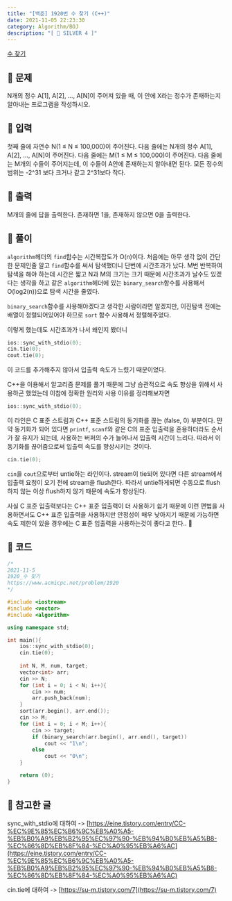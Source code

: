 ```yaml
---
title: "[백준] 1920번 수 찾기 (C++)"
date: 2021-11-05 22:23:30
category: Algorithm/BOJ
description: "[ 🤍 SILVER 4 ]"
---
```


[수 찾기](https://www.acmicpc.net/problem/1920)

## 🌟 문제
N개의 정수 A[1], A[2], …, A[N]이 주어져 있을 때, 이 안에 X라는 정수가 존재하는지 알아내는 프로그램을 작성하시오.

## 🌟 입력
첫째 줄에 자연수 N(1 ≤ N ≤ 100,000)이 주어진다. 다음 줄에는 N개의 정수 A[1], A[2], …, A[N]이 주어진다. 다음 줄에는 M(1 ≤ M ≤ 100,000)이 주어진다. 다음 줄에는 M개의 수들이 주어지는데, 이 수들이 A안에 존재하는지 알아내면 된다. 모든 정수의 범위는 -2^31 보다 크거나 같고 2^31보다 작다.

## 🌟 출력
M개의 줄에 답을 출력한다. 존재하면 1을, 존재하지 않으면 0을 출력한다.

## 🌟 풀이
`algorithm`헤더의 `find`함수는 시간복잡도가 O(n)이다. 처음에는 아무 생각 없이 간단한 문제인줄 알고 `find`함수를 써서 탐색했더니 단번에 시간초과가 났다. M번 반복하여 탐색을 해야 하는데 시간은 짧고 N과 M의 크기는 크기 때문에 시간초과가 날수도 있겠다는 생각을 하고 같은 `algorithm`헤더에 있는 `binary_search`함수를 사용해서 O(log2(n))으로 탐색 시간을 줄였다.

`binary_search`함수를 사용해야겠다고 생각한 사람이라면 알겠지만, 이진탐색 전에는 배열이 정렬되어있어야 하므로 `sort` 함수 사용해서 정렬해주었다.

이렇게 했는데도 시간초과가 나서 왜인지 봤더니
```cpp
ios::sync_with_stdio(0);
cin.tie(0);
cout.tie(0);
```
이 코드를 추가해주지 않아서 입출력 속도가 느렸기 때문이었다.

C++을 이용해서 알고리즘 문제를 풀기 때문에 그냥 습관적으로 속도 향상을 위해서 사용하곤 했었는데 이참에 정확한 원리와 사용 이유를 정리해보자면
```cpp
ios::sync_with_stdio(0);
```
이 라인은 C 표준 스트림과 C++ 표준 스트림의 동기화를 끊는 (false, 0) 부분이다. 먄약 동기화가 되어 있다면 `printf`, `scanf`와 같은 C의 표준 입출력을 혼용하더라도 순서가 잘 유지가 되는데,  사용하는 버퍼의 수가 늘어나서 입출력 시간이 느리다. 따라서 이 동기화를 끊어줌으로써 입출력 속도를 향상시키는 것이다.
```cpp
cin.tie(0);
```
`cin`을 `cout`으로부터 untie하는 라인이다. stream이 tie되어 있다면 다른 stream에서 입출력 요청이 오기 전에 stream을 flush한다. 따라서 untie하게되면 수동으로 flush하지 않는 이상 flush하지 않기 때문에 속도가 향상된다.

사실 C 표준 입출력보다는 C++ 표준 입출력이 더 사용하기 쉽기 때문에 이런 편법을 사용하면서도 C++ 표준 입출력을 사용하지만 안정성이 매우 낮아지기 때문에 가능하면 속도 제한이 있을 경우에는 C 표준 입출력을 사용하는것이 좋다고 한다.. 🥲

## 🌟 코드
```cpp
/*
2021-11-5
1920_수 찾기
https://www.acmicpc.net/problem/1920
*/

#include <iostream>
#include <vector>
#include <algorithm>

using namespace std;

int main(){
    ios::sync_with_stdio(0);
    cin.tie(0);
    
    int N, M, num, target;
    vector<int> arr;
    cin >> N;
    for (int i = 0; i < N; i++){
        cin >> num;
        arr.push_back(num);
    }
    sort(arr.begin(), arr.end());
    cin >> M;
    for (int i = 0; i < M; i++){
        cin >> target;
        if (binary_search(arr.begin(), arr.end(), target))
            cout << "1\n";
        else
            cout << "0\n";
    }

    return (0);
}
```

## 🌟 참고한 글
sync_with_stdio에 대하여 -> [https://eine.tistory.com/entry/CC-%EC%9E%85%EC%B6%9C%EB%A0%A5-%EB%B0%A9%EB%B2%95%EC%97%90-%EB%94%B0%EB%A5%B8-%EC%86%8D%EB%8F%84-%EC%A0%95%EB%A6%AC](https://eine.tistory.com/entry/CC-%EC%9E%85%EC%B6%9C%EB%A0%A5-%EB%B0%A9%EB%B2%95%EC%97%90-%EB%94%B0%EB%A5%B8-%EC%86%8D%EB%8F%84-%EC%A0%95%EB%A6%AC)

cin.tie에 대하여 -> [https://su-m.tistory.com/7](https://su-m.tistory.com/7)
